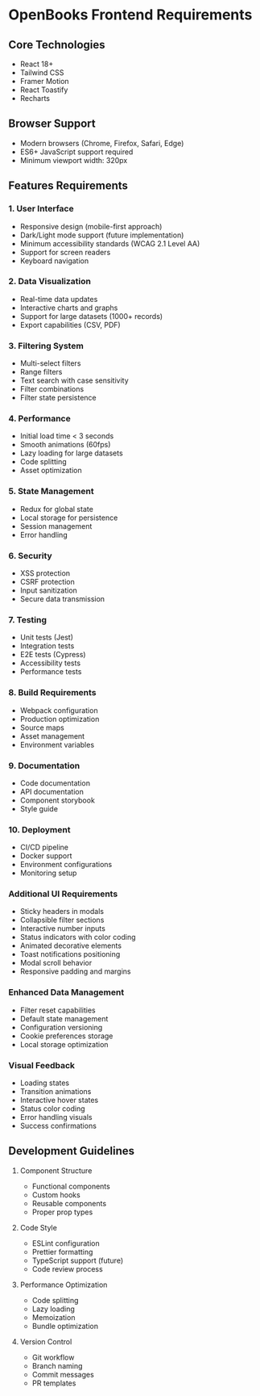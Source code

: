 # OpenBooks Frontend Requirements

## Core Technologies
- React 18+
- Tailwind CSS
- Framer Motion
- React Toastify
- Recharts

## Browser Support
- Modern browsers (Chrome, Firefox, Safari, Edge)
- ES6+ JavaScript support required
- Minimum viewport width: 320px

## Features Requirements

### 1. User Interface
- Responsive design (mobile-first approach)
- Dark/Light mode support (future implementation)
- Minimum accessibility standards (WCAG 2.1 Level AA)
- Support for screen readers
- Keyboard navigation

### 2. Data Visualization
- Real-time data updates
- Interactive charts and graphs
- Support for large datasets (1000+ records)
- Export capabilities (CSV, PDF)

### 3. Filtering System
- Multi-select filters
- Range filters
- Text search with case sensitivity
- Filter combinations
- Filter state persistence

### 4. Performance
- Initial load time < 3 seconds
- Smooth animations (60fps)
- Lazy loading for large datasets
- Code splitting
- Asset optimization

### 5. State Management
- Redux for global state
- Local storage for persistence
- Session management
- Error handling

### 6. Security
- XSS protection
- CSRF protection
- Input sanitization
- Secure data transmission

### 7. Testing
- Unit tests (Jest)
- Integration tests
- E2E tests (Cypress)
- Accessibility tests
- Performance tests

### 8. Build Requirements
- Webpack configuration
- Production optimization
- Source maps
- Asset management
- Environment variables

### 9. Documentation
- Code documentation
- API documentation
- Component storybook
- Style guide

### 10. Deployment
- CI/CD pipeline
- Docker support
- Environment configurations
- Monitoring setup

### Additional UI Requirements
- Sticky headers in modals
- Collapsible filter sections
- Interactive number inputs
- Status indicators with color coding
- Animated decorative elements
- Toast notifications positioning
- Modal scroll behavior
- Responsive padding and margins

### Enhanced Data Management
- Filter reset capabilities
- Default state management
- Configuration versioning
- Cookie preferences storage
- Local storage optimization

### Visual Feedback
- Loading states
- Transition animations
- Interactive hover states
- Status color coding
- Error handling visuals
- Success confirmations

## Development Guidelines
1. Component Structure
   - Functional components
   - Custom hooks
   - Reusable components
   - Proper prop types

2. Code Style
   - ESLint configuration
   - Prettier formatting
   - TypeScript support (future)
   - Code review process

3. Performance Optimization
   - Code splitting
   - Lazy loading
   - Memoization
   - Bundle optimization

4. Version Control
   - Git workflow
   - Branch naming
   - Commit messages
   - PR templates 